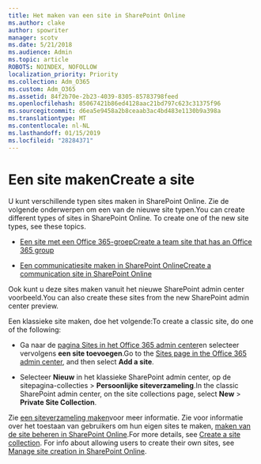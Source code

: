 ```yaml
---
title: Het maken van een site in SharePoint Online
ms.author: clake
author: spowriter
manager: scotv
ms.date: 5/21/2018
ms.audience: Admin
ms.topic: article
ROBOTS: NOINDEX, NOFOLLOW
localization_priority: Priority
ms.collection: Adm_O365
ms.custom: Adm_O365
ms.assetid: 84f2b70e-2b23-4039-8305-85783798feed
ms.openlocfilehash: 85067421b86ed4128aac21bd797c623c31375f96
ms.sourcegitcommit: d6ea5e9458a2b8ceaab3ac4bd483e1130b9a398a
ms.translationtype: MT
ms.contentlocale: nl-NL
ms.lasthandoff: 01/15/2019
ms.locfileid: "28284371"
---
```

# <a name="create-a-site"></a><span data-ttu-id="2dedd-102">Een site maken</span><span class="sxs-lookup"><span data-stu-id="2dedd-102">Create a site</span></span>

<span data-ttu-id="2dedd-p101">U kunt verschillende typen sites maken in SharePoint Online. Zie de volgende onderwerpen om een van de nieuwe site typen.</span><span class="sxs-lookup"><span data-stu-id="2dedd-p101">You can create different types of sites in SharePoint Online. To create one of the new site types, see these topics.</span></span>
  
- [<span data-ttu-id="2dedd-105">Een site met een Office 365-groep</span><span class="sxs-lookup"><span data-stu-id="2dedd-105">Create a team site that has an Office 365 group</span></span>](https://go.microsoft.com/fwlink/?linkid=866292)
    
- [<span data-ttu-id="2dedd-106">Een communicatiesite maken in SharePoint Online</span><span class="sxs-lookup"><span data-stu-id="2dedd-106">Create a communication site in SharePoint Online</span></span>](https://go.microsoft.com/fwlink/?linkid=866294)
    
<span data-ttu-id="2dedd-107">Ook kunt u deze sites maken vanuit het nieuwe SharePoint admin center voorbeeld.</span><span class="sxs-lookup"><span data-stu-id="2dedd-107">You can also create these sites from the new SharePoint admin center preview.</span></span>
  
<span data-ttu-id="2dedd-108">Een klassieke site maken, doe het volgende:</span><span class="sxs-lookup"><span data-stu-id="2dedd-108">To create a classic site, do one of the following:</span></span>
  
- <span data-ttu-id="2dedd-109">Ga naar de [pagina Sites in het Office 365 admin center](https://portal.office.com/adminportal/home#/SitesList)en selecteer vervolgens **een site toevoegen**.</span><span class="sxs-lookup"><span data-stu-id="2dedd-109">Go to the [Sites page in the Office 365 admin center](https://portal.office.com/adminportal/home#/SitesList), and then select **Add a site**.</span></span>
    
- <span data-ttu-id="2dedd-110">Selecteer **Nieuw** in het klassieke SharePoint admin center, op de sitepagina-collecties \> **Persoonlijke siteverzameling**.</span><span class="sxs-lookup"><span data-stu-id="2dedd-110">In the classic SharePoint admin center, on the site collections page, select **New** \> **Private Site Collection**.</span></span>
    
<span data-ttu-id="2dedd-p102">Zie [een siteverzameling maken](https://go.microsoft.com/fwlink/?linkid=866295)voor meer informatie. Zie voor informatie over het toestaan van gebruikers om hun eigen sites te maken, [maken van de site beheren in SharePoint Online](https://go.microsoft.com/fwlink/?linkid=866296).</span><span class="sxs-lookup"><span data-stu-id="2dedd-p102">For more details, see [Create a site collection](https://go.microsoft.com/fwlink/?linkid=866295). For info about allowing users to create their own sites, see [Manage site creation in SharePoint Online](https://go.microsoft.com/fwlink/?linkid=866296).</span></span>
  

